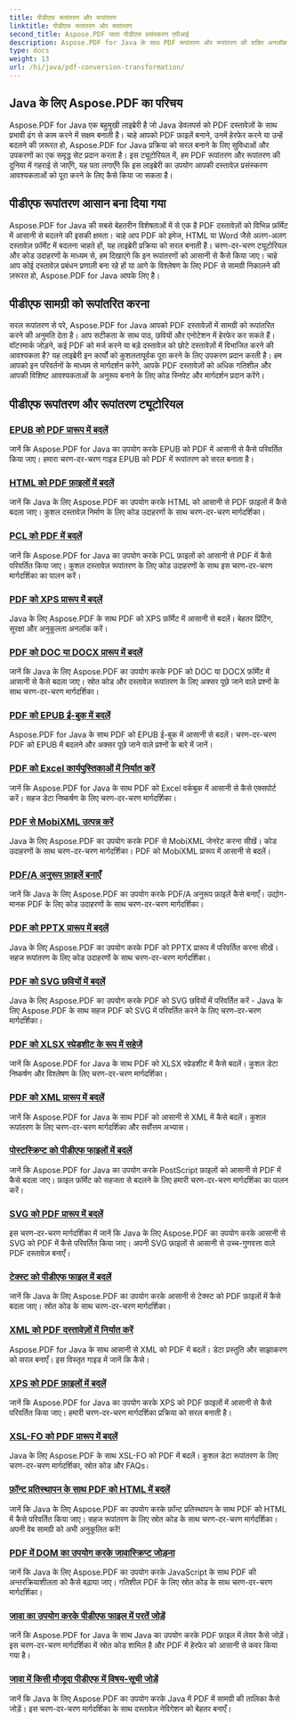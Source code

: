 ```yaml
---
title: पीडीएफ रूपांतरण और रूपांतरण
linktitle: पीडीएफ रूपांतरण और रूपांतरण
second_title: Aspose.PDF जावा पीडीएफ प्रसंस्करण एपीआई
description: Aspose.PDF for Java के साथ PDF रूपांतरण और रूपांतरण की शक्ति अनलॉक करें - डेवलपर्स के लिए व्यापक ट्यूटोरियल। आज ही अपने PDF प्रोसेसिंग कौशल को बेहतर बनाएँ!
type: docs
weight: 13
url: /hi/java/pdf-conversion-transformation/
---
```


## Java के लिए Aspose.PDF का परिचय

Aspose.PDF for Java एक बहुमुखी लाइब्रेरी है जो Java डेवलपर्स को PDF दस्तावेज़ों के साथ प्रभावी ढंग से काम करने में सक्षम बनाती है। चाहे आपको PDF फ़ाइलें बनाने, उनमें हेरफेर करने या उन्हें बदलने की ज़रूरत हो, Aspose.PDF for Java प्रक्रिया को सरल बनाने के लिए सुविधाओं और उपकरणों का एक समृद्ध सेट प्रदान करता है। इस ट्यूटोरियल में, हम PDF रूपांतरण और रूपांतरण की दुनिया में गहराई से जाएँगे, यह पता लगाएँगे कि इस लाइब्रेरी का उपयोग आपकी दस्तावेज़ प्रसंस्करण आवश्यकताओं को पूरा करने के लिए कैसे किया जा सकता है।

## पीडीएफ रूपांतरण आसान बना दिया गया

Aspose.PDF for Java की सबसे बेहतरीन विशेषताओं में से एक है PDF दस्तावेज़ों को विभिन्न फ़ॉर्मेट में आसानी से बदलने की इसकी क्षमता। चाहे आप PDF को इमेज, HTML या Word जैसे अलग-अलग दस्तावेज़ फ़ॉर्मेट में बदलना चाहते हों, यह लाइब्रेरी प्रक्रिया को सरल बनाती है। चरण-दर-चरण ट्यूटोरियल और कोड उदाहरणों के माध्यम से, हम दिखाएंगे कि इन रूपांतरणों को आसानी से कैसे किया जाए। चाहे आप कोई दस्तावेज़ प्रबंधन प्रणाली बना रहे हों या आगे के विश्लेषण के लिए PDF से सामग्री निकालने की ज़रूरत हो, Aspose.PDF for Java आपके लिए है।

## पीडीएफ सामग्री को रूपांतरित करना

सरल रूपांतरण से परे, Aspose.PDF for Java आपको PDF दस्तावेज़ों में सामग्री को रूपांतरित करने की अनुमति देता है। आप सटीकता के साथ पाठ, छवियों और एनोटेशन में हेरफेर कर सकते हैं। वॉटरमार्क जोड़ने, कई PDF को मर्ज करने या बड़े दस्तावेज़ को छोटे दस्तावेज़ों में विभाजित करने की आवश्यकता है? यह लाइब्रेरी इन कार्यों को कुशलतापूर्वक पूरा करने के लिए उपकरण प्रदान करती है। हम आपको इन परिवर्तनों के माध्यम से मार्गदर्शन करेंगे, आपके PDF दस्तावेज़ों को अधिक गतिशील और आपकी विशिष्ट आवश्यकताओं के अनुरूप बनाने के लिए कोड स्निपेट और मार्गदर्शन प्रदान करेंगे।

## पीडीएफ रूपांतरण और रूपांतरण ट्यूटोरियल
### [EPUB को PDF प्रारूप में बदलें](./convert-epub-to-pdf-format/)
जानें कि Aspose.PDF for Java का उपयोग करके EPUB को PDF में आसानी से कैसे परिवर्तित किया जाए। हमारा चरण-दर-चरण गाइड EPUB को PDF में रूपांतरण को सरल बनाता है।
### [HTML को PDF फ़ाइलों में बदलें](./convert-html-to-pdf-files/)
जानें कि Java के लिए Aspose.PDF का उपयोग करके HTML को आसानी से PDF फ़ाइलों में कैसे बदला जाए। कुशल दस्तावेज़ निर्माण के लिए कोड उदाहरणों के साथ चरण-दर-चरण मार्गदर्शिका।
### [PCL को PDF में बदलें](./transform-pcl-to-pdfs/)
जानें कि Aspose.PDF for Java का उपयोग करके PCL फ़ाइलों को आसानी से PDF में कैसे परिवर्तित किया जाए। कुशल दस्तावेज़ रूपांतरण के लिए कोड उदाहरणों के साथ इस चरण-दर-चरण मार्गदर्शिका का पालन करें।
### [PDF को XPS प्रारूप में बदलें](./convert-pdfs-to-xps-format/)
Java के लिए Aspose.PDF के साथ PDF को XPS फ़ॉर्मेट में आसानी से बदलें। बेहतर प्रिंटिंग, सुरक्षा और अनुकूलता अनलॉक करें।
### [PDF को DOC या DOCX प्रारूप में बदलें](./change-pdfs-to-doc-or-docx-format/)
जानें कि Java के लिए Aspose.PDF का उपयोग करके PDF को DOC या DOCX फ़ॉर्मेट में आसानी से कैसे बदला जाए। स्रोत कोड और दस्तावेज़ रूपांतरण के लिए अक्सर पूछे जाने वाले प्रश्नों के साथ चरण-दर-चरण मार्गदर्शिका।
### [PDF को EPUB ई-बुक में बदलें](./convert-pdfs-to-epub-ebooks/)
Aspose.PDF for Java के साथ PDF को EPUB ई-बुक में आसानी से बदलें। चरण-दर-चरण PDF को EPUB में बदलने और अक्सर पूछे जाने वाले प्रश्नों के बारे में जानें।
### [PDF को Excel कार्यपुस्तिकाओं में निर्यात करें](./export-pdfs-to-excel-workbooks/)
जानें कि Aspose.PDF for Java के साथ PDF को Excel वर्कबुक में आसानी से कैसे एक्सपोर्ट करें। सहज डेटा निष्कर्षण के लिए चरण-दर-चरण मार्गदर्शिका।
### [PDF से MobiXML उत्पन्न करें](./generate-mobixml-from-pdfs/)
Java के लिए Aspose.PDF का उपयोग करके PDF से MobiXML जेनरेट करना सीखें। कोड उदाहरणों के साथ चरण-दर-चरण मार्गदर्शिका। PDF को MobiXML प्रारूप में आसानी से बदलें।
### [PDF/A अनुरूप फ़ाइलें बनाएँ](./create-pdfa-compliant-files/)
जानें कि Java के लिए Aspose.PDF का उपयोग करके PDF/A अनुरूप फ़ाइलें कैसे बनाएँ। उद्योग-मानक PDF के लिए कोड उदाहरणों के साथ चरण-दर-चरण मार्गदर्शिका।
### [PDF को PPTX प्रारूप में बदलें](./convert-pdfs-to-pptx-format/)
Java के लिए Aspose.PDF का उपयोग करके PDF को PPTX प्रारूप में परिवर्तित करना सीखें। सहज रूपांतरण के लिए कोड उदाहरणों के साथ चरण-दर-चरण मार्गदर्शिका।
### [PDF को SVG छवियों में बदलें](./convert-pdfs-to-svg-images/)
Java के लिए Aspose.PDF का उपयोग करके PDF को SVG छवियों में परिवर्तित करें - Java के लिए Aspose.PDF के साथ सहज PDF को SVG में परिवर्तित करने के लिए चरण-दर-चरण मार्गदर्शिका।
### [PDF को XLSX स्प्रेडशीट के रूप में सहेजें](./save-pdfs-as-xlsx-spreadsheets/)
जानें कि Aspose.PDF for Java के साथ PDF को XLSX स्प्रेडशीट में कैसे बदलें। कुशल डेटा निष्कर्षण और विश्लेषण के लिए चरण-दर-चरण मार्गदर्शिका।
### [PDF को XML प्रारूप में बदलें](./convert-pdfs-to-xml-format/)
जानें कि Aspose.PDF for Java के साथ PDF को आसानी से XML में कैसे बदलें। कुशल रूपांतरण के लिए चरण-दर-चरण मार्गदर्शिका और सर्वोत्तम अभ्यास।
### [पोस्टस्क्रिप्ट को पीडीएफ फाइलों में बदलें](./turn-postscript-into-pdf-files/)
जानें कि Aspose.PDF for Java का उपयोग करके PostScript फ़ाइलों को आसानी से PDF में कैसे बदला जाए। फ़ाइल फ़ॉर्मेट को सहजता से बदलने के लिए हमारी चरण-दर-चरण मार्गदर्शिका का पालन करें।
### [SVG को PDF प्रारूप में बदलें](./convert-svg-to-pdf-format/)
इस चरण-दर-चरण मार्गदर्शिका में जानें कि Java के लिए Aspose.PDF का उपयोग करके आसानी से SVG को PDF में कैसे परिवर्तित किया जाए। अपनी SVG फ़ाइलों से आसानी से उच्च-गुणवत्ता वाले PDF दस्तावेज़ बनाएँ।
### [टेक्स्ट को पीडीएफ फाइल में बदलें](./change-text-to-pdf-files/)
जानें कि Java के लिए Aspose.PDF का उपयोग करके आसानी से टेक्स्ट को PDF फ़ाइलों में कैसे बदला जाए। स्रोत कोड के साथ चरण-दर-चरण मार्गदर्शिका।
### [XML को PDF दस्तावेज़ों में निर्यात करें](./export-xml-to-pdf-documents/)
Aspose.PDF for Java के साथ आसानी से XML को PDF में बदलें। डेटा प्रस्तुति और साझाकरण को सरल बनाएँ। इस विस्तृत गाइड में जानें कि कैसे।
### [XPS को PDF फ़ाइलों में बदलें](./convert-xps-to-pdf-files/)
जानें कि Aspose.PDF for Java का उपयोग करके XPS को PDF फ़ाइलों में आसानी से कैसे परिवर्तित किया जाए। हमारी चरण-दर-चरण मार्गदर्शिका प्रक्रिया को सरल बनाती है।
### [XSL-FO को PDF प्रारूप में बदलें](./transform-xsl-fo-to-pdf-format/)
Java के लिए Aspose.PDF के साथ XSL-FO को PDF में बदलें। कुशल डेटा रूपांतरण के लिए चरण-दर-चरण मार्गदर्शिका, स्रोत कोड और FAQs।
### [फ़ॉन्ट प्रतिस्थापन के साथ PDF को HTML में बदलें](./convert-pdf-to-html-with-font-substitution/)
जानें कि Java के लिए Aspose.PDF का उपयोग करके फ़ॉन्ट प्रतिस्थापन के साथ PDF को HTML में कैसे परिवर्तित किया जाए। सहज रूपांतरण के लिए स्रोत कोड के साथ चरण-दर-चरण मार्गदर्शिका। अपनी वेब सामग्री को अभी अनुकूलित करें!
### [PDF में DOM का उपयोग करके जावास्क्रिप्ट जोड़ना](./adding-javascript-using-dom-in-pdf/)
जानें कि Java के लिए Aspose.PDF का उपयोग करके JavaScript के साथ PDF की अन्तरक्रियाशीलता को कैसे बढ़ाया जाए। गतिशील PDF के लिए स्रोत कोड के साथ चरण-दर-चरण मार्गदर्शिका।
### [जावा का उपयोग करके पीडीएफ फाइल में परतें जोड़ें](./add-layers-to-pdf-file-using-java/)
जानें कि Aspose.PDF for Java के साथ Java का उपयोग करके PDF फ़ाइल में लेयर कैसे जोड़ें। इस चरण-दर-चरण मार्गदर्शिका में स्रोत कोड शामिल है और PDF में हेरफेर को आसानी से कवर किया गया है।
### [जावा में किसी मौजूदा पीडीएफ में विषय-सूची जोड़ें](./add-table-of-contents-to-existing-pdf-in-java/)
जानें कि Java के लिए Aspose.PDF का उपयोग करके Java में PDF में सामग्री की तालिका कैसे जोड़ें। इस चरण-दर-चरण मार्गदर्शिका के साथ दस्तावेज़ नेविगेशन को बेहतर बनाएँ।